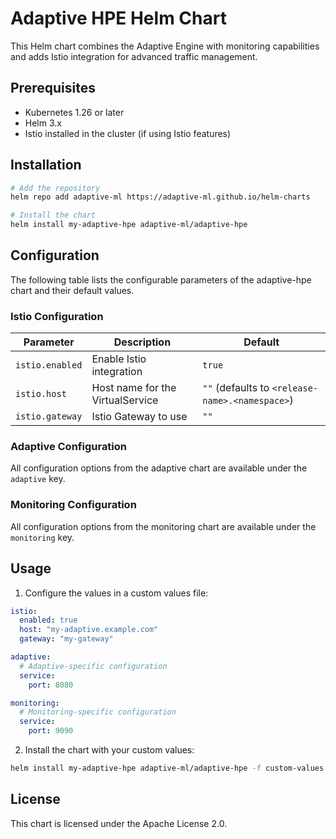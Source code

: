 # Adaptive HPE Helm Chart

This Helm chart combines the Adaptive Engine with monitoring capabilities and adds Istio integration for advanced traffic management.

## Prerequisites

- Kubernetes 1.26 or later
- Helm 3.x
- Istio installed in the cluster (if using Istio features)

## Installation

```bash
# Add the repository
helm repo add adaptive-ml https://adaptive-ml.github.io/helm-charts

# Install the chart
helm install my-adaptive-hpe adaptive-ml/adaptive-hpe
```

## Configuration

The following table lists the configurable parameters of the adaptive-hpe chart and their default values.

### Istio Configuration

| Parameter | Description | Default |
|-----------|-------------|---------|
| `istio.enabled` | Enable Istio integration | `true` |
| `istio.host` | Host name for the VirtualService | `""` (defaults to `<release-name>.<namespace>`) |
| `istio.gateway` | Istio Gateway to use | `""` |

### Adaptive Configuration

All configuration options from the adaptive chart are available under the `adaptive` key.

### Monitoring Configuration

All configuration options from the monitoring chart are available under the `monitoring` key.

## Usage

1. Configure the values in a custom values file:

```yaml
istio:
  enabled: true
  host: "my-adaptive.example.com"
  gateway: "my-gateway"

adaptive:
  # Adaptive-specific configuration
  service:
    port: 8080

monitoring:
  # Monitoring-specific configuration
  service:
    port: 9090
```

2. Install the chart with your custom values:

```bash
helm install my-adaptive-hpe adaptive-ml/adaptive-hpe -f custom-values.yaml
```

## License

This chart is licensed under the Apache License 2.0. 